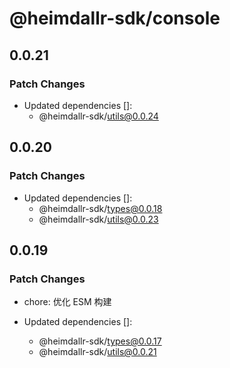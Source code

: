 # @heimdallr-sdk/console

## 0.0.21

### Patch Changes

- Updated dependencies []:
  - @heimdallr-sdk/utils@0.0.24

## 0.0.20

### Patch Changes

- Updated dependencies []:
  - @heimdallr-sdk/types@0.0.18
  - @heimdallr-sdk/utils@0.0.23

## 0.0.19

### Patch Changes

- chore: 优化 ESM 构建

- Updated dependencies []:
  - @heimdallr-sdk/types@0.0.17
  - @heimdallr-sdk/utils@0.0.21
